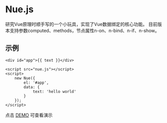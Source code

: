 # Nue.js

研究Vue原理时顺手写的一个小玩具，实现了Vue数据绑定的核心功能。
目前版本支持参数computed、methods，节点属性n-on、n-bind、n-if、n-show。

## 示例

	<div id="app">{{ text }}</div>
	
	<script src="nue.js"></script>
	<script>
		new Nue({
			el: '#app',
			data: {
				text: 'hello world'
			}			
		});
	</script>

点击 [DEMO](https://nossika.github.io/Nue.js/index.html) 可查看演示






